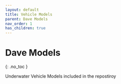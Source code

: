 ```yaml
---
layout: default
title: Vehicle Models
parent: Dave Models
nav_order: 1
has_children: true
---
```


# Dave Models
{: .no_toc }

Underwater Vehicle Models included in the repostiroy
